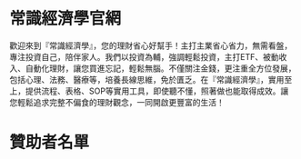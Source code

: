 # 常識經濟學官網

歡迎來到『常識經濟學』，您的理財省心好幫手！主打主業省心省力，無需看盤，專注投資自己，陪伴家人。我們以投資為輔，強調輕鬆投資，主打ETF、被動收入、自動化理財，讓您買進忘記，輕鬆無腦。不僅關注金錢，更注重全方位發展，包括心理、法務、醫療等，培養長線思維，免於匱乏。在『常識經濟學』，實用至上，提供流程、表格、SOP等實用工具，即使聽不懂，照著做也能取得成效。讓您輕鬆追求完整不偏食的理財觀念，一同開啟更豐富的生活！

# 贊助者名單
